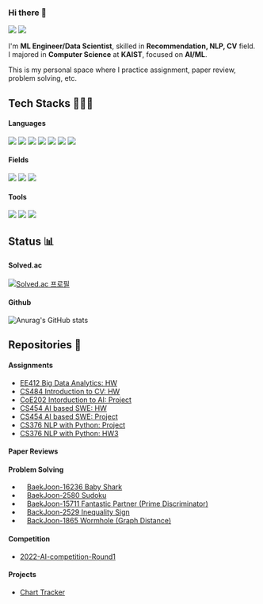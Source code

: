 ### Hi there 👋
<p>
  <a href="https://www.linkedin.com/in/건호-고-6b8856118/" target="_blank"><img src="https://img.shields.io/badge/GeonhoKoh-0A66C2?style=flat-square&logo=Linkedin&logoColor=white"/></a>
  <a href="mailto:ghkoh97@gmail.com" target="_blank"><img src="https://img.shields.io/badge/ghkoh97@gmail.com-EA4335?style=flat-square&logo=Gmail&logoColor=white"/></a>
</p>

<p>
  I'm <b>ML Engineer/Data Scientist</b>, skilled in <b>Recommendation, NLP, CV</b> field. <br>
  I majored in <b>Computer Science</b> at <b>KAIST</b>, focused on <b>AI/ML</b>. <br>
  
  This is my personal space where I practice assignment, paper review, problem solving, etc.
</p>

## Tech Stacks 👨🏻‍💻
#### Languages
<p>
  <img src="https://img.shields.io/badge/Python-3776AB?style=flat-square&logo=Python&logoColor=white"/>
  <img src="https://img.shields.io/badge/PySpark-E25A1C?style=flat-square&logo=Apache Spark&logoColor=white"/>
  <img src="https://img.shields.io/badge/PyTorch-EE4C2C?style=flat-square&logo=PyTorch&logoColor=white"/>
  <img src="https://img.shields.io/badge/SQL-4479A1?style=flat-square&logo=MySql&logoColor=white"/>
  <img src="https://img.shields.io/badge/-A8B9CC?style=flat-square&logo=C&logoColor=black"/>
  <img src="https://img.shields.io/badge/C++-00599C?style=flat-square&logo=C++&logoColor=white"/>
  <img src="https://img.shields.io/badge/Scala-DC322F?style=flat-square&logo=Scala&logoColor=white"/>
</p>

#### Fields
<p>
  <img src="https://img.shields.io/badge/Recommendation-009688?style=flat-square&logo=&logoColor=white"/>
  <img src="https://img.shields.io/badge/NLP-FFD900?style=flat-square&logo=Huggingface&logoColor=white"/>
  <img src="https://img.shields.io/badge/CV-5C3EE8?style=flat-square&logo=OpenCV&logoColor=white"/>
</p>

#### Tools
<p>
  <img src="https://img.shields.io/badge/Git-F05032?style=flat-square&logo=Git&logoColor=white"/>
  <img src="https://img.shields.io/badge/AWS-232F3E?style=flat-square&logo=Amazon AWS&logoColor=white"/>
  <img src="https://img.shields.io/badge/Docker-2496ED?style=flat-square&logo=Docker&logoColor=white"/>
</p>

## Status 📊

#### Solved.ac

[![Solved.ac 프로필](http://mazassumnida.wtf/api/generate_badge?boj=ghkoh_97)](https://solved.ac/ghkoh_97)

#### Github

![Anurag's GitHub stats](https://github-readme-stats.vercel.app/api?username=Kohgeonho&show_icons=true&theme=buefy)

## Repositories 📁

#### Assignments
- [EE412 Big Data Analytics: HW](https://github.com/Kohgeonho/EE412-Big-Data-Analytics)
- [CS484 Introduction to CV: HW](https://github.com/Kohgeonho/CS484-Introduction-to-CV)
- [CoE202 Intorduction to AI: Project](https://github.com/Kohgeonho/ViZDoom)
- [CS454 AI based SWE: HW](https://github.com/Kohgeonho/CS454-AI-based-SWE)
- [CS454 AI based SWE: Project](https://github.com/Kohgeonho/AFLGOPT)
- [CS376 NLP with Python: Project](https://github.com/Kohgeonho/nlp_project_liars_game)
- [CS376 NLP with Python: HW3](https://github.com/Kohgeonho/NLP_HW3_gap_coreference)

#### Paper Reviews

#### Problem Solving
- <img src="https://d2gd6pc034wcta.cloudfront.net/tier/13.svg" width="10pt"> [BaekJoon-16236 Baby Shark](https://github.com/Kohgeonho/Baby-Shark) 
- <img src="https://d2gd6pc034wcta.cloudfront.net/tier/12.svg" width="10pt"> [BaekJoon-2580 Sudoku](https://github.com/Kohgeonho/Sudoku) 
- <img src="https://d2gd6pc034wcta.cloudfront.net/tier/13.svg" width="10pt"> [BaekJoon-15711 Fantastic Partner (Prime Discriminator)](https://github.com/Kohgeonho/Prime-Discriminator) 
- <img src="https://d2gd6pc034wcta.cloudfront.net/tier/10.svg" width="10pt"> [BackJoon-2529 Inequality Sign](https://github.com/Kohgeonho/Inequality-Sign) 
- <img src="https://d2gd6pc034wcta.cloudfront.net/tier/12.svg" width="10pt"> [BackJoon-1865 Wormhole (Graph Distance)](https://github.com/Kohgeonho/Wormhole)

#### Competition
- [2022-AI-competition-Round1](https://github.com/Kohgeonho/2022-AI-competition-Round1)


#### Projects
- [Chart Tracker](https://github.com/Kohgeonho/chart_tracker)
